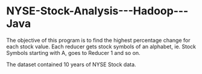 # NYSE-Stock-Analysis---Hadoop---Java

The objective of this program is to find the highest percentage change for each stock value.
Each reducer gets stock symbols of an alphabet, ie. Stock Symbols starting with A, goes to Reducer 1 and so on. 

The dataset contained 10 years of NYSE Stock data.
